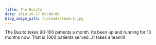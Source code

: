 ```yaml
---
title: The Busito
date: 2018-10-17 00:00:00
blog_image_path: /uploads/team-1.jpg
---
```


The Busito takes 90-100 patients a month. Its been up and running for 10 months now. That is 1000 patients served…It takes a team!!!